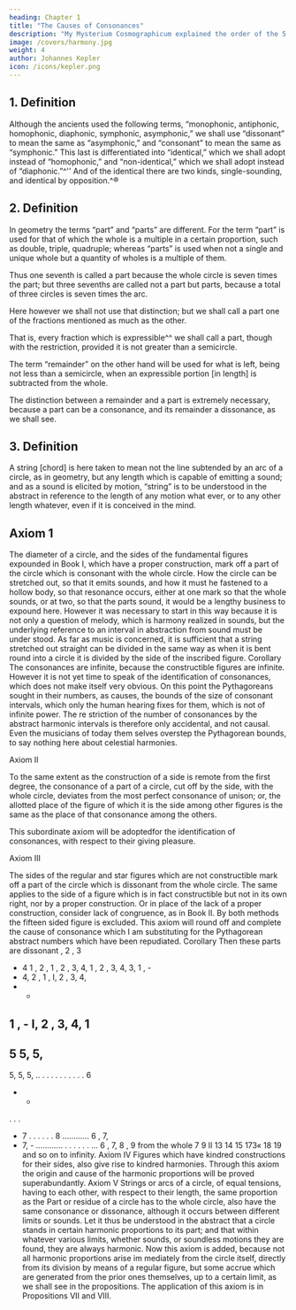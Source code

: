 ```yaml
---
heading: Chapter 1
title: "The Causes of Consonances"
description: "My Mysterium Cosmographicum explained the order of the 5 solids in the world"
image: /covers/harmony.jpg
weight: 4
author: Johannes Kepler
icon: /icons/kepler.png
---
```



## 1. Definition

Although the ancients used the following terms, “monophonic, antiphonic, homophonic, diaphonic, symphonic, asymphonic,” we shall use “dissonant” to mean the same as “asymphonic,” and “consonant” to mean the same as “symphonic.” This last is differentiated into “identical,” which we shall adopt instead of “homophonic,” and “non-identical,” which we shall adopt instead of “diaphonic.”^'’ And of the identical there are two kinds, single-sounding, and identical by opposition.^®


## 2. Definition

In geometry the terms “part” and “parts” are different. For the term “part” is used for that of which the whole is a multiple in a certain proportion, such as double, triple, quadruple; whereas “parts” is used when not a single and unique whole but a quantity of wholes is a multiple of them. 

Thus one seventh is called a part because the whole circle is seven times the part; but three sevenths are called not a part
but parts, because a total of three circles is seven times the arc.

Here however we shall not use that distinction; but we shall call a part one of the fractions mentioned as much as the other. 

That is, every fraction which is expressible^^ we shall call a part, though with the restriction, provided it is not greater than a semicircle. 

The term “remainder” on the other hand will be used for what is left, being not less than a semicircle, when an expressible portion [in length] is subtracted from the whole.

The distinction between a remainder and a part is extremely necessary, because a part can be a consonance, and its remainder a dissonance, as we shall see.


## 3. Definition

A string [chord] is here taken to mean not the line subtended by an arc of a circle, as in geometry, but any length which is capable of emitting a sound; and as a sound is elicited by motion, “string” is to be understood in the abstract in reference to the length of any motion what ever, or to any other length whatever, even if it is conceived in the mind.


## Axiom 1 

The diameter of a circle, and the sides of the fundamental figures
expounded in Book I, which have a proper construction, mark off a
part of the circle which is consonant with the whole circle.
How the circle can be stretched out, so that it emits sounds, and how it
must he fastened to a hollow body, so that resonance occurs, either at one mark
so that the whole sounds, or at two, so that the parts sound, it would be a lengthy
business to expound here. However it was necessary to start in this way because
it is not only a question of melody, which is harmony realized in sounds, but
the underlying reference to an interval in abstraction from sound must be under­
stood. As far as music is concerned, it is sufficient that a string stretched out
straight can be divided in the same way as when it is bent round into a circle
it is divided by the side of the inscribed figure.
Corollary
The consonances are infinite, because the constructible figures are
infinite.
However it is not yet time to speak of the identification of consonances,
which does not make itself very obvious. On this point the Pythagoreans sought
in their numbers, as causes, the bounds of the size of consonant intervals, which
only the human hearing fixes for them, which is not of infinite power. The re­
striction of the number of consonances by the abstract harmonic intervals is
therefore only accidental, and not causal. Even the musicians of today them­
selves overstep the Pythagorean bounds, to say nothing here about celestial
harmonies.


Axiom II

To the same extent as the construction of a side is remote from the first degree, the consonance of a part of a circle, cut off by the side, with the whole circle, deviates from the most perfect consonance of
unison; or, the allotted place of the figure of which it is the side among
other figures is the same as the place of that consonance among the
others.

This subordinate axiom will be adoptedfor the identification of consonances,
with respect to their giving pleasure.

Axiom III

The sides of the regular and star figures which are not constructible
mark off a part of the circle which is dissonant from the whole circle.
The same applies to the side of a figure which is in fact constructible but not in its own right, nor by a proper construction. Or in place
of the lack of a proper construction, consider lack of congruence, as
in Book II. By both methods the fifteen sided figure is excluded.
This axiom will round off and complete the cause of consonance which I
am substituting for the Pythagorean abstract numbers which have been repudiated.
Corollary
Then these parts are dissonant
, 2 , 3
- 4
1 , 2 ,
1 , 2 , 3, 4,
1 , 2 , 3, 4,
3,
1 , -
- 4,
2
,
1 ,
I, 2 , 3, 4,
- -
1 , -
I, 2 , 3, 4,
1
-
5
5,
5,
-
5,
5,
5,
.. .
. . .
. . .
. . .
6
- -
. . .
- 7
. . .
. . .
8
............
6 , 7,
- 7, - ............ . . .
. . . ...
6 , 7, 8 , 9
from the whole
7
9
II
13
14
15
173«
18
19 and so on to infinity.
Axiom IV
Figures which have kindred constructions for their sides, also give rise
to kindred harmonies.
Through this axiom the origin and cause of the harmonic proportions will
be proved superabundantly.
Axiom V
Strings or arcs of a circle, of equal tensions, having to each other, with
respect to their length, the same proportion as the Part or residue
of a circle has to the whole circle, also have the same consonance or
dissonance, although it occurs between different limits or sounds.
Let it thus be understood in the abstract that a circle stands in certain
harmonic proportions to its part; and that within whatever various limits, whether
sounds, or soundless motions they are found, they are always harmonic.
Now this axiom is added, because not all harmonic proportions arise im­
mediately from the circle itself, directly from its division by means of a regular
figure, but some accrue which are generated from the prior ones themselves, up
to a certain limit, as we shall see in the propositions.
The application of this axiom is in Propositions VII and VIII.

